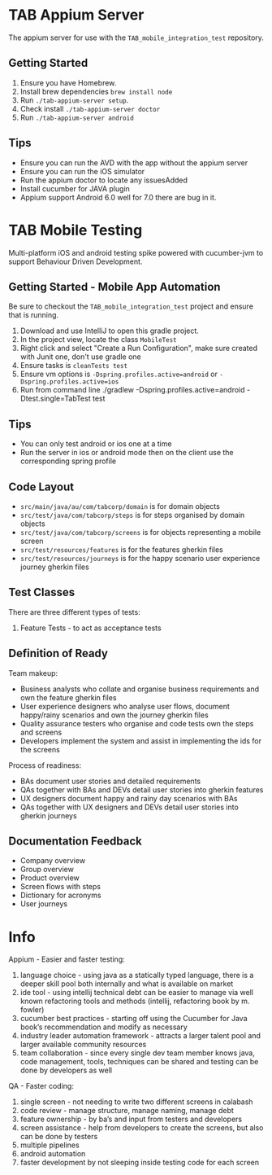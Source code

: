 # TAB Appium Server

The appium server for use with the `TAB_mobile_integration_test` repository.

## Getting Started

1. Ensure you have Homebrew.
2. Install brew dependencies `brew install node`
3. Run `./tab-appium-server setup`.
4. Check install `./tab-appium-server doctor`
5. Run `./tab-appium-server android`

## Tips

- Ensure you can run the AVD with the app without the appium server
- Ensure you can run the iOS simulator
- Run the appium doctor to locate any issuesAdded
- Install cucumber for JAVA plugin
- Appium support Android 6.0 well for 7.0 there are bug in it.

# TAB Mobile Testing

Multi-platform iOS and android testing spike powered with cucumber-jvm to support Behaviour Driven Development.
 
## Getting Started - Mobile App Automation

Be sure to checkout the `TAB_mobile_integration_test` project and ensure that is running.

1. Download and use IntelliJ to open this gradle project.
2. In the project view, locate the class `MobileTest`
3. Right click and select "Create a Run Configuration", make sure created with Junit one, don't use gradle one
4. Ensure tasks is `cleanTests test`
5. Ensure vm options is `-Dspring.profiles.active=android` or `-Dspring.profiles.active=ios`
6. Run from command line ./gradlew -Dspring.profiles.active=android -Dtest.single=TabTest test

## Tips

- You can only test android or ios one at a time
- Run the server in ios or android mode then on the client use the corresponding spring profile

## Code Layout

- `src/main/java/au/com/tabcorp/domain` is for domain objects
- `src/test/java/com/tabcorp/steps` is for steps organised by domain objects
- `src/test/java/com/tabcorp/screens` is for objects representing a mobile screen
- `src/test/resources/features` is for the features gherkin files
- `src/test/resources/journeys` is for the happy scenario user experience journey gherkin files

## Test Classes

There are three different types of tests:

1. Feature Tests - to act as acceptance tests

## Definition of Ready

Team makeup:

- Business analysts who collate and organise business requirements and own the feature gherkin files
- User experience designers who analyse user flows, document happy/rainy scenarios and own the journey gherkin files
- Quality assurance testers who organise and code tests own the steps and screens
- Developers implement the system and assist in implementing the ids for the screens

Process of readiness:

- BAs document user stories and detailed requirements
- QAs together with BAs and DEVs detail user stories into gherkin features 
- UX designers document happy and rainy day scenarios with BAs
- QAs together with UX designers and DEVs detail user stories into gherkin journeys

## Documentation Feedback

- Company overview
- Group overview
- Product overview
- Screen flows with steps
- Dictionary for acronyms
- User journeys

# Info

Appium - Easier and faster testing:

1. language choice - using java as a statically typed language, there is a deeper skill pool both internally and what is available on market
2. ide tool - using intellij technical debt can be easier to manage via well known refactoring tools and methods (intellij, refactoring book by m. fowler)
3. cucumber best practices - starting off using the Cucumber for Java book’s recommendation and modify as necessary
4. industry leader automation framework - attracts a larger talent pool and larger available community resources
5. team collaboration - since every single dev team member knows java, code management, tools, techniques can be shared and testing can be done by developers as well

QA - Faster coding:

1. single screen - not needing to write two different screens in calabash
2. code review - manage structure, manage naming, manage debt
3. feature ownership - by ba’s and input from testers and developers
4. screen assistance - help from developers to create the screens, but also can be done by testers
5. multiple pipelines
6. android automation
7. faster development by not sleeping inside testing code for each screen